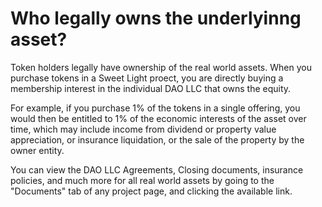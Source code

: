 # Who legally owns the underlyinng asset?

Token holders legally have ownership of the real world assets. When you purchase tokens in a Sweet Light proect, you are directly buying a membership interest in the individual DAO LLC that owns the equity.

For example, if you purchase 1% of the tokens in a single offering, you would then be entitled to 1% of the economic interests of the asset over time, which may include income from dividend or property value appreciation, or insurance liquidation, or the sale of the property by the owner entity.

You can view the DAO LLC Agreements, Closing documents, insurance policies, and much more for all real world assets by going to the "Documents" tab of any project page, and clicking the available link.
